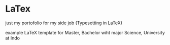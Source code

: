 # LaTex
just my portofolio for my side job (Typesetting in LaTeX) 


example LaTeX template for Master, Bachelor wiht major Science, University at Indo
